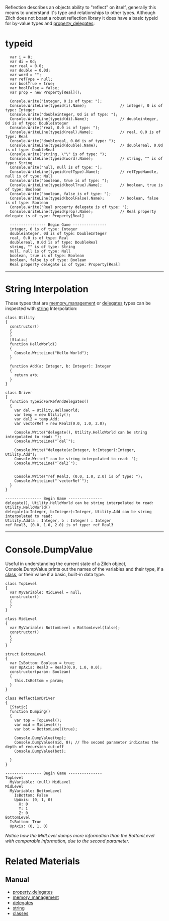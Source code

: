 Reflection describes an objects ability to "reflect" on itself, generally this means to understand it's type and relationships to other types. Although Zilch does not boast a robust reflection library it does have a basic typeid for by-value types and [property_delegates](https://github.com/zeroengineteam/ZeroDocs/blob/master/zero_editor_documentation/zeromanual/zilch_in_zero/property_delegates.markdown):

 # typeid
```lang=csharp
  var i = 0;
  var di = 0d;
  var real = 0.0;
  var double = 0.0d;
  var word = "";
  var refType = null;
  var boolTrue = true;
  var boolFalse = false;
  var prop = new Property[Real]();        
  
  Console.Write("integer, 0 is of type: ");
  Console.WriteLine(typeid(i).Name);               // integer, 0 is of type: Integer
  Console.Write("doubleinteger, 0d is of type: ");
  Console.WriteLine(typeid(di).Name);              // doubleinteger, 0d is of type: DoubleInteger
  Console.Write("real, 0.0 is of type: ");
  Console.WriteLine(typeid(real).Name);            // real, 0.0 is of type: Real
  Console.Write("doublereal, 0.0d is of type: ");
  Console.WriteLine(typeid(double).Name);          // doublereal, 0.0d is of type: DoubleReal
  Console.Write("string, \"\" is of type: ");
  Console.WriteLine(typeid(word).Name);            // string, "" is of type: String
  Console.Write("null, null is of type: ");
  Console.WriteLine(typeid(refType).Name);         // refTypeHandle, null is of type: Null
  Console.Write("boolean, true is of type: ");
  Console.WriteLine(typeid(boolTrue).Name);        // boolean, true is of type: Boolean
  Console.Write("boolean, false is of type: ");
  Console.WriteLine(typeid(boolFalse).Name);       // boolean, false is of type: Boolean   
  Console.Write("Real property delegate is of type: "); 
  Console.WriteLine(typeid(prop).Name);            // Real property delegate is of type: Property[Real]
```


```name=Console Output
  ---------------- Begin Game ---------------
  integer, 0 is of type: Integer
  doubleinteger, 0d is of type: DoubleInteger
  real, 0.0 is of type: Real
  doublereal, 0.0d is of type: DoubleReal
  string, "" is of type: String
  null, null is of type: Null
  boolean, true is of type: Boolean
  boolean, false is of type: Boolean
  Real property delegate is of type: Property[Real]
```
--------------------
 # String Interpolation

Those types that are [memory_management](https://github.com/zeroengineteam/ZeroDocs/blob/master/zero_editor_documentation/zeromanual/zilch_in_zero/memory_management.markdown) or [delegates](https://github.com/zeroengineteam/ZeroDocs/blob/master/zero_editor_documentation/zeromanual/zilch_in_zero/delegates.markdown) types can be inspected with [string](https://github.com/zeroengineteam/ZeroDocs/blob/master/zero_editor_documentation/zeromanual/zilch_in_zero/zilch_base_types/string.markdown) Interpolation:

```lang=csharp
class Utility
{
  constructor()
  {
  }
  [Static]
  function HelloWorld()
  {
    Console.WriteLine("Hello World");
  }
  
  function Add(a: Integer, b: Integer): Integer
  {
    return a+b;
  }
}

class Driver 
{
  function TypeidForRefAndDelegates()
  {
    var del = Utility.HelloWorld;
    var temp = new Utility();
    var del2 = temp.Add;
    var vectorRef = new Real3(0.0, 1.0, 2.0);

    Console.Write("delegate(), Utility.HelloWorld can be string interpolated to read: "); 
    Console.WriteLine("`del`");
    
    Console.Write("delegate(a:Integer, b:Integer):Integer, Utility.Add");
    Console.Write(" can be string interpolated to read: ");
    Console.WriteLine("`del2`");

    
    Console.Write("ref Real3, (0.0, 1.0, 2.0) is of type: ");
    Console.WriteLine("`vectorRef`");
  }
}
```


```name=Console Output
---------------- Begin Game ---------------
delegate(), Utility.HelloWorld can be string interpolated to read: Utility.HelloWorld()
delegate(a:Integer, b:Integer):Integer, Utility.Add can be string interpolated to read: 
Utility.Add(a : Integer, b : Integer) : Integer
ref Real3, (0.0, 1.0, 2.0) is of type: ref Real3
```
--------------

 # Console.DumpValue

Useful in understanding the current state of a Zilch object, Console.DumpValue prints out the names of the variables and their type, if a [class](https://github.com/zeroengineteam/ZeroDocs/blob/master/zero_editor_documentation/zeromanual/zilch_in_zero/classes.markdown), or their value if a basic, built-in data type.

```lang=csharp
class TopLevel
{
  var MyVariable: MidLevel = null;
  constructor()
  {
  }
}

class MidLevel
{
  var MyVariable: BottomLevel = BottomLevel(false);
  constructor()
  {
  }
}

struct BottomLevel
{
  var IsBottom: Boolean = true;
  var UpAxis: Real3 = Real3(0.0, 1.0, 0.0);
  constructor(param: Boolean)
  {
    this.IsBottom = param;
  }
}
    
class ReflectionDriver
{
  [Static]
  function Dumping()
  {
    var top = TopLevel();
    var mid = MidLevel();
    var bot = BottomLevel(true);
    
    Console.DumpValue(top);
    Console.DumpValue(mid, 8); // The second parameter indicates the depth of recursion cut-off
    Console.DumpValue(bot);
    
  }
}
```

```name=Console Output
---------------- Begin Game ---------------
TopLevel
  MyVariable: (null) MidLevel
MidLevel
  MyVariable: BottomLevel
    IsBottom: False
    UpAxis: (0, 1, 0)
      X: 0
      Y: 1
      Z: 0
BottomLevel
  IsBottom: True
  UpAxis: (0, 1, 0)
```

*Notice how the MidLevel dumps more information than the BottomLevel with comparable information, due to the second parameter.*

 # Related Materials
 ## Manual

- [property_delegates](https://github.com/zeroengineteam/ZeroDocs/blob/master/zero_editor_documentation/zeromanual/zilch_in_zero/property_delegates.markdown)
- [memory_management](https://github.com/zeroengineteam/ZeroDocs/blob/master/zero_editor_documentation/zeromanual/zilch_in_zero/memory_management.markdown)
- [delegates](https://github.com/zeroengineteam/ZeroDocs/blob/master/zero_editor_documentation/zeromanual/zilch_in_zero/delegates.markdown)
- [string](https://github.com/zeroengineteam/ZeroDocs/blob/master/zero_editor_documentation/zeromanual/zilch_in_zero/zilch_base_types/string.markdown)
- [classes](https://github.com/zeroengineteam/ZeroDocs/blob/master/zero_editor_documentation/zeromanual/zilch_in_zero/classes.markdown)
 

 